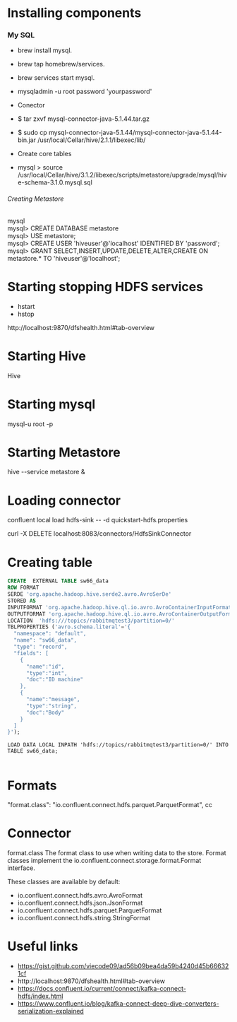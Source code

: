 # Installing components


### My SQL


- brew install mysql.
- brew tap homebrew/services.
- brew services start mysql.
- mysqladmin -u root password 'yourpassword'

- Conector
 - $ tar zxvf mysql-connector-java-5.1.44.tar.gz
 - $ sudo cp mysql-connector-java-5.1.44/mysql-connector-java-5.1.44-bin.jar /usr/local/Cellar/hive/2.1.1/libexec/lib/

- Create core tables
 - mysql > source /usr/local/Cellar/hive/3.1.2/libexec/scripts/metastore/upgrade/mysql/hive-schema-3.1.0.mysql.sql
###### Creating Metastore
mysql   
mysql> CREATE DATABASE metastore  
mysql> USE metastore;   
mysql> CREATE USER 'hiveuser'@'localhost' IDENTIFIED BY 'password';   
mysql> GRANT SELECT,INSERT,UPDATE,DELETE,ALTER,CREATE ON metastore.* TO 'hiveuser'@'localhost';


# Starting stopping HDFS services
- hstart
- hstop

http://localhost:9870/dfshealth.html#tab-overview

# Starting Hive

Hive

# Starting mysql
mysql-u root -p

# Starting Metastore

hive --service metastore &

# Loading connector
confluent local load hdfs-sink -- -d quickstart-hdfs.properties

curl -X DELETE localhost:8083/connectors/HdfsSinkConnector

# Creating table
``` SQL
CREATE  EXTERNAL TABLE sw66_data
ROW FORMAT
SERDE 'org.apache.hadoop.hive.serde2.avro.AvroSerDe'
STORED AS
INPUTFORMAT 'org.apache.hadoop.hive.ql.io.avro.AvroContainerInputFormat'
OUTPUTFORMAT 'org.apache.hadoop.hive.ql.io.avro.AvroContainerOutputFormat'
LOCATION  'hdfs:///topics/rabbitmqtest3/partition=0/'
TBLPROPERTIES ('avro.schema.literal'='{
  "namespace": "default",
  "name": "sw66_data",
  "type": "record",
  "fields": [
    {
      "name":"id",
      "type":"int",
      "doc":"ID machine"
    },
    {
      "name":"message",
      "type":"string",
      "doc":"Body"
    }
  ]
}');

```

```
LOAD DATA LOCAL INPATH 'hdfs://topics/rabbitmqtest3/partition=0/' INTO TABLE sw66_data;


```


# Formats
"format.class": "io.confluent.connect.hdfs.parquet.ParquetFormat",
cc
# Connector



format.class
The format class to use when writing data to the store. Format classes implement the io.confluent.connect.storage.format.Format interface.

These classes are available by default:

- io.confluent.connect.hdfs.avro.AvroFormat
- io.confluent.connect.hdfs.json.JsonFormat
- io.confluent.connect.hdfs.parquet.ParquetFormat
- io.confluent.connect.hdfs.string.StringFormat

# Useful links

- https://gist.github.com/viecode09/ad56b09bea4da59b4240d45b666321cf
- http://localhost:9870/dfshealth.html#tab-overview
- https://docs.confluent.io/current/connect/kafka-connect-hdfs/index.html
- https://www.confluent.io/blog/kafka-connect-deep-dive-converters-serialization-explained
